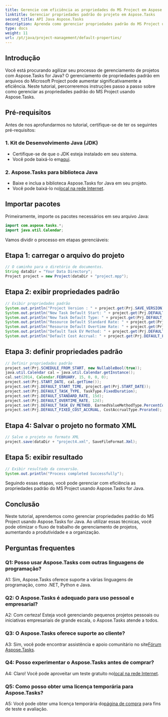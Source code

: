 ```yaml
---
title: Gerencie com eficiência as propriedades do MS Project em Aspose.Tasks
linktitle: Gerenciar propriedades padrão do projeto em Aspose.Tasks
second_title: API Java Aspose.Tasks
description: Aprenda como gerenciar propriedades padrão do MS Project usando Aspose.Tasks para Java. Simplifique seu fluxo de trabalho de gerenciamento de projetos sem esforço.
type: docs
weight: 11
url: /pt/java/project-management/default-properties/
---
```

## Introdução
Você está procurando agilizar seu processo de gerenciamento de projetos com Aspose.Tasks for Java? O gerenciamento de propriedades padrão em arquivos do Microsoft Project pode aumentar significativamente a eficiência. Neste tutorial, percorreremos instruções passo a passo sobre como gerenciar as propriedades padrão do MS Project usando Aspose.Tasks.
## Pré-requisitos
Antes de nos aprofundarmos no tutorial, certifique-se de ter os seguintes pré-requisitos:
### 1. Kit de Desenvolvimento Java (JDK)
   - Certifique-se de que o JDK esteja instalado em seu sistema.
   -  Você pode baixá-lo em[aqui](https://www.oracle.com/java/technologies/javase-jdk11-downloads.html).
### 2. Aspose.Tasks para biblioteca Java
   - Baixe e inclua a biblioteca Aspose.Tasks for Java em seu projeto.
   -  Você pode baixá-lo no[local na rede Internet](https://releases.aspose.com/tasks/java/).
## Importar pacotes
Primeiramente, importe os pacotes necessários em seu arquivo Java:
```java
import com.aspose.tasks.*;
import java.util.Calendar;
```
Vamos dividir o processo em etapas gerenciáveis:
## Etapa 1: carregar o arquivo do projeto
```java
// O caminho para o diretório de documentos.
String dataDir = "Your Data Directory";
Project project = new Project(dataDir + "project.mpp");
```
## Etapa 2: exibir propriedades padrão
```java
// Exibir propriedades padrão
System.out.println("Project Version : " + project.get(Prj.SAVE_VERSION));
System.out.println("New Task Default Start: " + project.get(Prj.DEFAULT_START_TIME));
System.out.println("New Task Default Type: " + project.get(Prj.DEFAULT_TASK_TYPE));
System.out.println("Resource Default Standard Rate: " + project.get(Prj.DEFAULT_STANDARD_RATE));
System.out.println("Resource Default Overtime Rate: " + project.get(Prj.DEFAULT_OVERTIME_RATE));
System.out.println("Default Task EV Method: " + project.get(Prj.DEFAULT_TASK_EV_METHOD));
System.out.println("Default Cost Accrual: " + project.get(Prj.DEFAULT_FIXED_COST_ACCRUAL));
```
## Etapa 3: definir propriedades padrão
```java
// Definir propriedades padrão
project.set(Prj.SCHEDULE_FROM_START, new NullableBool(true));
java.util.Calendar cal = java.util.Calendar.getInstance();
cal.set(2014, Calendar.FEBRUARY, 15, 0, 0, 0);
project.set(Prj.START_DATE, cal.getTime());
project.set(Prj.DEFAULT_START_TIME, project.get(Prj.START_DATE));
project.set(Prj.DEFAULT_TASK_TYPE, TaskType.FixedDuration);
project.set(Prj.DEFAULT_STANDARD_RATE, 15d);
project.set(Prj.DEFAULT_OVERTIME_RATE, 12d);
project.set(Prj.DEFAULT_TASK_EV_METHOD, EarnedValueMethodType.PercentComplete);
project.set(Prj.DEFAULT_FIXED_COST_ACCRUAL, CostAccrualType.Prorated);
```
## Etapa 4: Salvar o projeto no formato XML
```java
// Salve o projeto no formato XML
project.save(dataDir + "project4.xml", SaveFileFormat.Xml);
```
## Etapa 5: exibir resultado
```java
// Exibir resultado da conversão.
System.out.println("Process completed Successfully");
```
Seguindo essas etapas, você pode gerenciar com eficiência as propriedades padrão do MS Project usando Aspose.Tasks for Java.
## Conclusão
Neste tutorial, aprendemos como gerenciar propriedades padrão do MS Project usando Aspose.Tasks for Java. Ao utilizar essas técnicas, você pode otimizar o fluxo de trabalho de gerenciamento de projetos, aumentando a produtividade e a organização.
## Perguntas frequentes
### Q1: Posso usar Aspose.Tasks com outras linguagens de programação?
A1: Sim, Aspose.Tasks oferece suporte a várias linguagens de programação, como .NET, Python e Java.
### Q2: O Aspose.Tasks é adequado para uso pessoal e empresarial?
A2: Com certeza! Esteja você gerenciando pequenos projetos pessoais ou iniciativas empresariais de grande escala, o Aspose.Tasks atende a todos.
### Q3: O Aspose.Tasks oferece suporte ao cliente?
A3: Sim, você pode encontrar assistência e apoio comunitário no site[Fórum Aspose.Tasks](https://forum.aspose.com/c/tasks/15).
### Q4: Posso experimentar o Aspose.Tasks antes de comprar?
 A4: Claro! Você pode aproveitar um teste gratuito no[local na rede Internet](https://releases.aspose.com/).
### Q5: Como posso obter uma licença temporária para Aspose.Tasks?
 A5: Você pode obter uma licença temporária do[página de compra](https://purchase.aspose.com/temporary-license/) para fins de teste e avaliação.